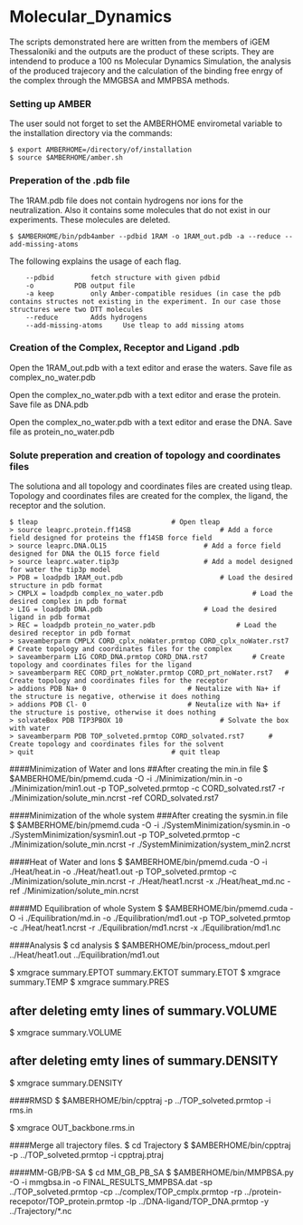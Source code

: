 # Molecular_Dynamics

The scripts demonstrated here are written from the members of iGEM Thessaloniki and the outputs are the product of these scripts. They are intendend to produce a 100 ns Molecular Dynamics Simulation, the analysis of the produced trajecory and the calculation of the binding free enrgy  of the complex through the MMGBSA and MMPBSA methods.

### Setting up AMBER 

The user sould not forget to set the AMBERHOME envirometal variable to the installation directory via the commands:
```
$ export AMBERHOME=/directory/of/installation
$ source $AMBERHOME/amber.sh
```
### Preperation of the .pdb file

The 1RAM.pdb file does not contain hydrogens nor ions for the neutralization. Also it contains some molecules that do not exist in our experiments. These molecules are deleted.

```
$ $AMBERHOME/bin/pdb4amber --pdbid 1RAM -o 1RAM_out.pdb -a --reduce --add-missing-atoms
```
The following explains the usage of each flag.
```
	--pdbid 		fetch structure with given pdbid 
	-o 			PDB output file 
	-a keep 		only Amber-compatible residues (in case the pdb contains structes not existing in the experiment. In our case those structures were two DTT molecules 
	--reduce  		Adds hydrogens
	--add-missing-atoms 	Use tleap to add missing atoms
  ```
### Creation of the Complex, Receptor and Ligand .pdb
  
Open the 1RAM_out.pdb with a text editor and erase the waters. 
Save file as complex_no_water.pdb

Open the complex_no_water.pdb with a text editor and erase the protein. 
Save file as DNA.pdb

Open the complex_no_water.pdb with a text editor and erase the DNA. 
Save file as protein_no_water.pdb

### Solute preperation and creation of topology and coordinates files

The solutiona and all topology and coordinates files are created using tleap. Topology and coordinates files are created for the complex, the ligand, the receptor and the solution.

```
$ tleap									# Open tleap
> source leaprc.protein.ff14SB 						# Add a force field designed for proteins the ff14SB force field
> source leaprc.DNA.OL15						# Add a force field designed for DNA the OL15 force field
> source leaprc.water.tip3p						# Add a model designed for water the tip3p model
> PDB = loadpdb 1RAM_out.pdb						# Load the desired structure in pdb format
> CMPLX = loadpdb complex_no_water.pdb				        # Load the desired complex in pdb format
> LIG = loadpdb DNA.pdb							# Load the desired ligand in pdb format
> REC = loadpdb protein_no_water.pdb					# Load the desired receptor in pdb format
> saveamberparm CMPLX CORD_cplx_noWater.prmtop CORD_cplx_noWater.rst7	# Create topology and coordinates files for the complex
> saveamberparm LIG CORD_DNA.prmtop CORD_DNA.rst7			# Create topology and coordinates files for the ligand
> saveamberparm REC CORD_prt_noWater.prmtop CORD_prt_noWater.rst7	# Create topology and coordinates files for the receptor
> addions PDB Na+ 0							# Neutalize with Na+ if the structure is negative, otherwise it does nothing
> addions PDB Cl- 0							# Neutalize with Na+ if the structure is postive, otherwise it does nothing
> solvateBox PDB TIP3PBOX 10 						# Solvate the box with water 	
> saveamberparm PDB TOP_solveted.prmtop CORD_solvated.rst7		# Create topology and coordinates files for the solvent 
> quit									# quit tleap

```






####Minimization of Water and Ions
##After creating the min.in file
$ $AMBERHOME/bin/pmemd.cuda -O -i ./Minimization/min.in -o ./Minimization/min1.out -p TOP_solveted.prmtop -c CORD_solvated.rst7 -r ./Minimization/solute_min.ncrst -ref CORD_solvated.rst7

####Minimization of the whole system
###After creating the sysmin.in file
$ $AMBERHOME/bin/pmemd.cuda -O -i ./SystemMinimization/sysmin.in -o ./SystemMinimization/sysmin1.out -p TOP_solveted.prmtop -c ./Minimization/solute_min.ncrst -r ./SystemMinimization/system_min2.ncrst 

####Heat of Water and Ions
$ $AMBERHOME/bin/pmemd.cuda -O -i ./Heat/heat.in -o ./Heat/heat1.out -p TOP_solveted.prmtop -c ./Minimization/solute_min.ncrst -r ./Heat/heat1.ncrst -x ./Heat/heat_md.nc -ref ./Minimization/solute_min.ncrst

####MD Equilibration of whole System
$ $AMBERHOME/bin/pmemd.cuda -O -i ./Equilibration/md.in -o ./Equilibration/md1.out -p TOP_solveted.prmtop -c ./Heat/heat1.ncrst -r ./Equilibration/md1.ncrst -x ./Equilibration/md1.nc

####Analysis
$ cd analysis
$ $AMBERHOME/bin/process_mdout.perl ../Heat/heat1.out ../Equilibration/md1.out 

$ xmgrace summary.EPTOT summary.EKTOT summary.ETOT 
$ xmgrace summary.TEMP 
$ xmgrace summary.PRES 
## after deleting emty lines of summary.VOLUME
$ xmgrace summary.VOLUME
## after deleting emty lines of summary.DENSITY
$ xmgrace summary.DENSITY

####RMSD
$ $AMBERHOME/bin/cpptraj -p ../TOP_solveted.prmtop -i rms.in

$ xmgrace OUT_backbone.rms.in

####Merge all trajectory files. 
$ cd Trajectory 
$ $AMBERHOME/bin/cpptraj -p ../TOP_solveted.prmtop -i cpptraj.ptraj

####MM-GB/PB-SA
$ cd MM_GB_PB_SA
$ $AMBERHOME/bin/MMPBSA.py -O -i mmgbsa.in -o FINAL_RESULTS_MMPBSA.dat -sp ../TOP_solveted.prmtop -cp ../complex/TOP_cmplx.prmtop -rp ../protein-recepotor/TOP_protein.prmtop -lp ../DNA-ligand/TOP_DNA.prmtop -y ../Trajectory/*.nc

